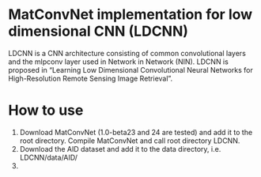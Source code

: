 # MatConvNet implementation for low dimensional CNN (LDCNN)
LDCNN is a CNN architecture consisting of common convolutional layers and the mlpconv layer used in Network in Network (NIN). LDCNN 
is proposed in “Learning Low Dimensional Convolutional Neural Networks for High-Resolution Remote Sensing Image Retrieval”.
# How to use
1. Download MatConvNet (1.0-beta23 and 24 are tested) and add it to the root directory. Compile MatConvNet and call root directory LDCNN.
2. Download the AID dataset and add it to the data directory, i.e. LDCNN/data/AID/
3. 

